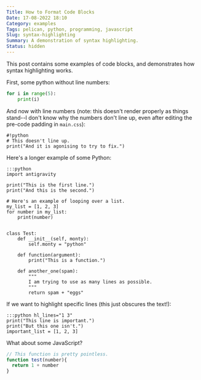 ```yaml
---
Title: How to Format Code Blocks
Date: 17-08-2022 18:10
Category: examples
Tags: pelican, python, programming, javascript
Slug: syntax-highlighting
Summary: A demonstration of syntax highlighting.
Status: hidden
---
```


This post contains some examples of code blocks, and demonstrates how syntax highlighting works.

First, some python without line numbers:

```python
for i in range(5):
	print(i)
```

And now with line numbers (note: this doesn't render properly as things stand--I don't know why the numbers don't line up, even after editing the pre-code padding in `main.css`):

	#!python
	# This doesn't line up.
	print("And it is agonising to try to fix.")

Here's a longer example of some Python:

	:::python
	import antigravity
	
	print("This is the first line.")
	print("And this is the second.")
	
	# Here's an example of looping over a list.
	my_list = [1, 2, 3]
	for number in my_list:
	    print(number)


	class Test:
		def __init__(self, monty):
			self.monty = "python"

		def function(argument):
			print("This is a function.")

		def another_one(spam):
			"""
			I am trying to use as many lines as possible.
			"""
			return spam + "eggs"

If we want to highlight specific lines (this just obscures the text!):

	:::python hl_lines="1 3"
	print("This line is important.")
	print("But this one isn't.")
	important_list = [1, 2, 3]

What about some JavaScript?

```javascript
// This function is pretty pointless.
function test(number){
  return 1 + number
}
```

